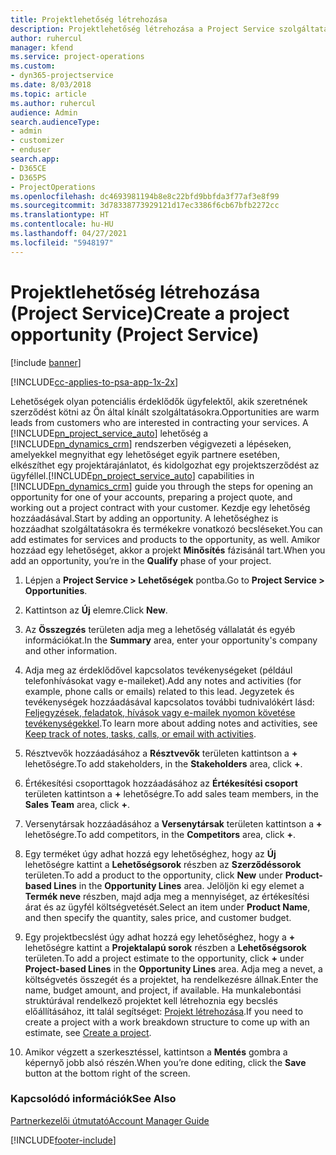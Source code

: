 ```yaml
---
title: Projektlehetőség létrehozása
description: Projektlehetőség létrehozása a Project Service szolgáltatásban
author: ruhercul
manager: kfend
ms.service: project-operations
ms.custom:
- dyn365-projectservice
ms.date: 8/03/2018
ms.topic: article
ms.author: ruhercul
audience: Admin
search.audienceType:
- admin
- customizer
- enduser
search.app:
- D365CE
- D365PS
- ProjectOperations
ms.openlocfilehash: dc4693981194b8e8c22bfd9bbfda3f77af3e8f99
ms.sourcegitcommit: 3d78338773929121d17ec3386f6cb67bfb2272cc
ms.translationtype: HT
ms.contentlocale: hu-HU
ms.lasthandoff: 04/27/2021
ms.locfileid: "5948197"
---
```

# <a name="create-a-project-opportunity-project-service"></a><span data-ttu-id="42322-103">Projektlehetőség létrehozása (Project Service)</span><span class="sxs-lookup"><span data-stu-id="42322-103">Create a project opportunity (Project Service)</span></span>

[!include [banner](../includes/psa-now-project-operations.md)]

[!INCLUDE[cc-applies-to-psa-app-1x-2x](../includes/cc-applies-to-psa-app-1x-2x.md)]

<span data-ttu-id="42322-104">Lehetőségek olyan potenciális érdeklődők ügyfelektől, akik szeretnének szerződést kötni az Ön által kínált szolgáltatásokra.</span><span class="sxs-lookup"><span data-stu-id="42322-104">Opportunities are warm leads from customers who are interested in contracting your services.</span></span> <span data-ttu-id="42322-105">A [!INCLUDE[pn_project_service_auto](../includes/pn-project-service-auto.md)] lehetőség a [!INCLUDE[pn_dynamics_crm](../includes/pn-dynamics-crm.md)] rendszerben végigvezeti a lépéseken, amelyekkel megnyithat egy lehetőséget egyik partnere esetében, elkészíthet egy projektárajánlatot, és kidolgozhat egy projektszerződést az ügyféllel.</span><span class="sxs-lookup"><span data-stu-id="42322-105">[!INCLUDE[pn_project_service_auto](../includes/pn-project-service-auto.md)] capabilities in [!INCLUDE[pn_dynamics_crm](../includes/pn-dynamics-crm.md)] guide you through the steps for opening an opportunity for one of your accounts, preparing a project quote, and working out a project contract with your customer.</span></span> <span data-ttu-id="42322-106">Kezdje egy lehetőség hozzáadásával.</span><span class="sxs-lookup"><span data-stu-id="42322-106">Start by adding an opportunity.</span></span> <span data-ttu-id="42322-107">A lehetőséghez is hozzáadhat szolgáltatásokra és termékekre vonatkozó becsléseket.</span><span class="sxs-lookup"><span data-stu-id="42322-107">You can add estimates for services and products to the opportunity, as well.</span></span> <span data-ttu-id="42322-108">Amikor hozzáad egy lehetőséget, akkor a projekt **Minősítés** fázisánál tart.</span><span class="sxs-lookup"><span data-stu-id="42322-108">When you add an opportunity, you’re in the **Qualify** phase of your project.</span></span>  
  
1.  <span data-ttu-id="42322-109">Lépjen a **Project Service > Lehetőségek** pontba.</span><span class="sxs-lookup"><span data-stu-id="42322-109">Go to **Project Service > Opportunities**.</span></span>  
  
2.  <span data-ttu-id="42322-110">Kattintson az **Új** elemre.</span><span class="sxs-lookup"><span data-stu-id="42322-110">Click **New**.</span></span>  
  
3.  <span data-ttu-id="42322-111">Az **Összegzés** területen adja meg a lehetőség vállalatát és egyéb információkat.</span><span class="sxs-lookup"><span data-stu-id="42322-111">In the **Summary** area, enter your opportunity's company and other information.</span></span>  
  
4.  <span data-ttu-id="42322-112">Adja meg az érdeklődővel kapcsolatos tevékenységeket (például telefonhívásokat vagy e-maileket).</span><span class="sxs-lookup"><span data-stu-id="42322-112">Add any notes and activities (for example, phone calls or emails) related to this lead.</span></span> <span data-ttu-id="42322-113">Jegyzetek és tevékenységek hozzáadásával kapcsolatos további tudnivalókért lásd: [Feljegyzések, feladatok, hívások vagy e-mailek nyomon követése tevékenységekkel](/dynamics365/customerengagement/on-premises/basics/work-with-activities).</span><span class="sxs-lookup"><span data-stu-id="42322-113">To learn more about adding notes and activities, see [Keep track of notes, tasks, calls, or email with activities](/dynamics365/customerengagement/on-premises/basics/work-with-activities).</span></span>  
  
5.  <span data-ttu-id="42322-114">Résztvevők hozzáadásához a **Résztvevők** területen kattintson a **+** lehetőségre.</span><span class="sxs-lookup"><span data-stu-id="42322-114">To add stakeholders, in the **Stakeholders** area, click **+**.</span></span>  
  
6.  <span data-ttu-id="42322-115">Értékesítési csoporttagok hozzáadásához az **Értékesítési csoport** területen kattintson a **+** lehetőségre.</span><span class="sxs-lookup"><span data-stu-id="42322-115">To add sales team members, in the **Sales Team** area, click **+**.</span></span>  
  
7.  <span data-ttu-id="42322-116">Versenytársak hozzáadásához a **Versenytársak** területen kattintson a **+** lehetőségre.</span><span class="sxs-lookup"><span data-stu-id="42322-116">To add competitors, in the **Competitors** area, click **+**.</span></span>  
  
8.  <span data-ttu-id="42322-117">Egy terméket úgy adhat hozzá egy lehetőséghez, hogy az **Új** lehetőségre kattint a **Lehetőségsorok** részben az **Szerződéssorok** területen.</span><span class="sxs-lookup"><span data-stu-id="42322-117">To add a product to the opportunity, click **New** under **Product-based Lines** in the **Opportunity Lines** area.</span></span> <span data-ttu-id="42322-118">Jelöljön ki egy elemet a **Termék neve** részben, majd adja meg a mennyiséget, az értékesítési árat és az ügyfél költségvetését.</span><span class="sxs-lookup"><span data-stu-id="42322-118">Select an item under **Product Name**, and then specify the quantity, sales price, and customer budget.</span></span>  
  
9. <span data-ttu-id="42322-119">Egy projektbecslést úgy adhat hozzá egy lehetőséghez, hogy a **+** lehetőségre kattint a **Projektalapú sorok** részben a **Lehetőségsorok** területen.</span><span class="sxs-lookup"><span data-stu-id="42322-119">To add a project estimate to the opportunity, click **+** under **Project-based Lines** in the **Opportunity Lines** area.</span></span> <span data-ttu-id="42322-120">Adja meg a nevet, a költségvetés összegét és a projektet, ha rendelkezésre állnak.</span><span class="sxs-lookup"><span data-stu-id="42322-120">Enter the name, budget amount, and project, if available.</span></span> <span data-ttu-id="42322-121">Ha munkalebontási struktúrával rendelkező projektet kell létrehoznia egy becslés előállításához, itt talál segítséget: [Projekt létrehozása](../psa/create-project.md).</span><span class="sxs-lookup"><span data-stu-id="42322-121">If you need to create a project with a work breakdown structure to come up with an estimate, see [Create a project](../psa/create-project.md).</span></span>  
  
10. <span data-ttu-id="42322-122">Amikor végzett a szerkesztéssel, kattintson a **Mentés** gombra a képernyő jobb alsó részén.</span><span class="sxs-lookup"><span data-stu-id="42322-122">When you’re done editing, click the **Save** button at the bottom right of the screen.</span></span>  
  
### <a name="see-also"></a><span data-ttu-id="42322-123">Kapcsolódó információk</span><span class="sxs-lookup"><span data-stu-id="42322-123">See Also</span></span>  
 [<span data-ttu-id="42322-124">Partnerkezelői útmutató</span><span class="sxs-lookup"><span data-stu-id="42322-124">Account Manager Guide</span></span>](../psa/account-manager-guide.md)


[!INCLUDE[footer-include](../includes/footer-banner.md)]